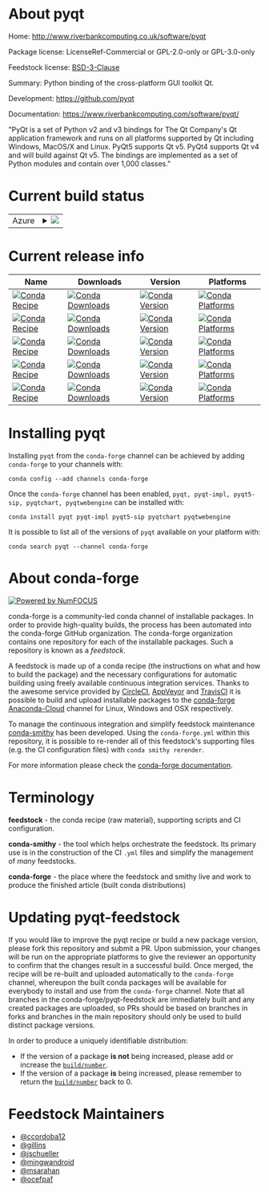 About pyqt
==========

Home: http://www.riverbankcomputing.co.uk/software/pyqt

Package license: LicenseRef-Commercial or GPL-2.0-only or GPL-3.0-only

Feedstock license: [BSD-3-Clause](https://github.com/conda-forge/pyqt-feedstock/blob/master/LICENSE.txt)

Summary: Python binding of the cross-platform GUI toolkit Qt.

Development: https://github.com/pyqt

Documentation: https://www.riverbankcomputing.com/software/pyqt/

"PyQt is a set of Python v2 and v3 bindings for The Qt Company's Qt
application framework and runs on all platforms supported by Qt including
Windows, MacOS/X and Linux. PyQt5 supports Qt v5. PyQt4 supports Qt v4 and
will build against Qt v5. The bindings are implemented as a set of Python
modules and contain over 1,000 classes."


Current build status
====================


<table>
    
  <tr>
    <td>Azure</td>
    <td>
      <details>
        <summary>
          <a href="https://dev.azure.com/conda-forge/feedstock-builds/_build/latest?definitionId=4133&branchName=master">
            <img src="https://dev.azure.com/conda-forge/feedstock-builds/_apis/build/status/pyqt-feedstock?branchName=master">
          </a>
        </summary>
        <table>
          <thead><tr><th>Variant</th><th>Status</th></tr></thead>
          <tbody><tr>
              <td>linux_64_python3.6.____cpython</td>
              <td>
                <a href="https://dev.azure.com/conda-forge/feedstock-builds/_build/latest?definitionId=4133&branchName=master">
                  <img src="https://dev.azure.com/conda-forge/feedstock-builds/_apis/build/status/pyqt-feedstock?branchName=master&jobName=linux&configuration=linux_64_python3.6.____cpython" alt="variant">
                </a>
              </td>
            </tr><tr>
              <td>linux_64_python3.7.____cpython</td>
              <td>
                <a href="https://dev.azure.com/conda-forge/feedstock-builds/_build/latest?definitionId=4133&branchName=master">
                  <img src="https://dev.azure.com/conda-forge/feedstock-builds/_apis/build/status/pyqt-feedstock?branchName=master&jobName=linux&configuration=linux_64_python3.7.____cpython" alt="variant">
                </a>
              </td>
            </tr><tr>
              <td>linux_64_python3.8.____cpython</td>
              <td>
                <a href="https://dev.azure.com/conda-forge/feedstock-builds/_build/latest?definitionId=4133&branchName=master">
                  <img src="https://dev.azure.com/conda-forge/feedstock-builds/_apis/build/status/pyqt-feedstock?branchName=master&jobName=linux&configuration=linux_64_python3.8.____cpython" alt="variant">
                </a>
              </td>
            </tr><tr>
              <td>linux_64_python3.9.____cpython</td>
              <td>
                <a href="https://dev.azure.com/conda-forge/feedstock-builds/_build/latest?definitionId=4133&branchName=master">
                  <img src="https://dev.azure.com/conda-forge/feedstock-builds/_apis/build/status/pyqt-feedstock?branchName=master&jobName=linux&configuration=linux_64_python3.9.____cpython" alt="variant">
                </a>
              </td>
            </tr><tr>
              <td>osx_64_python3.6.____cpython</td>
              <td>
                <a href="https://dev.azure.com/conda-forge/feedstock-builds/_build/latest?definitionId=4133&branchName=master">
                  <img src="https://dev.azure.com/conda-forge/feedstock-builds/_apis/build/status/pyqt-feedstock?branchName=master&jobName=osx&configuration=osx_64_python3.6.____cpython" alt="variant">
                </a>
              </td>
            </tr><tr>
              <td>osx_64_python3.7.____cpython</td>
              <td>
                <a href="https://dev.azure.com/conda-forge/feedstock-builds/_build/latest?definitionId=4133&branchName=master">
                  <img src="https://dev.azure.com/conda-forge/feedstock-builds/_apis/build/status/pyqt-feedstock?branchName=master&jobName=osx&configuration=osx_64_python3.7.____cpython" alt="variant">
                </a>
              </td>
            </tr><tr>
              <td>osx_64_python3.8.____cpython</td>
              <td>
                <a href="https://dev.azure.com/conda-forge/feedstock-builds/_build/latest?definitionId=4133&branchName=master">
                  <img src="https://dev.azure.com/conda-forge/feedstock-builds/_apis/build/status/pyqt-feedstock?branchName=master&jobName=osx&configuration=osx_64_python3.8.____cpython" alt="variant">
                </a>
              </td>
            </tr><tr>
              <td>osx_64_python3.9.____cpython</td>
              <td>
                <a href="https://dev.azure.com/conda-forge/feedstock-builds/_build/latest?definitionId=4133&branchName=master">
                  <img src="https://dev.azure.com/conda-forge/feedstock-builds/_apis/build/status/pyqt-feedstock?branchName=master&jobName=osx&configuration=osx_64_python3.9.____cpython" alt="variant">
                </a>
              </td>
            </tr>
          </tbody>
        </table>
      </details>
    </td>
  </tr>
</table>

Current release info
====================

| Name | Downloads | Version | Platforms |
| --- | --- | --- | --- |
| [![Conda Recipe](https://img.shields.io/badge/recipe-pyqt-green.svg)](https://anaconda.org/conda-forge/pyqt) | [![Conda Downloads](https://img.shields.io/conda/dn/conda-forge/pyqt.svg)](https://anaconda.org/conda-forge/pyqt) | [![Conda Version](https://img.shields.io/conda/vn/conda-forge/pyqt.svg)](https://anaconda.org/conda-forge/pyqt) | [![Conda Platforms](https://img.shields.io/conda/pn/conda-forge/pyqt.svg)](https://anaconda.org/conda-forge/pyqt) |
| [![Conda Recipe](https://img.shields.io/badge/recipe-pyqt--impl-green.svg)](https://anaconda.org/conda-forge/pyqt-impl) | [![Conda Downloads](https://img.shields.io/conda/dn/conda-forge/pyqt-impl.svg)](https://anaconda.org/conda-forge/pyqt-impl) | [![Conda Version](https://img.shields.io/conda/vn/conda-forge/pyqt-impl.svg)](https://anaconda.org/conda-forge/pyqt-impl) | [![Conda Platforms](https://img.shields.io/conda/pn/conda-forge/pyqt-impl.svg)](https://anaconda.org/conda-forge/pyqt-impl) |
| [![Conda Recipe](https://img.shields.io/badge/recipe-pyqt5--sip-green.svg)](https://anaconda.org/conda-forge/pyqt5-sip) | [![Conda Downloads](https://img.shields.io/conda/dn/conda-forge/pyqt5-sip.svg)](https://anaconda.org/conda-forge/pyqt5-sip) | [![Conda Version](https://img.shields.io/conda/vn/conda-forge/pyqt5-sip.svg)](https://anaconda.org/conda-forge/pyqt5-sip) | [![Conda Platforms](https://img.shields.io/conda/pn/conda-forge/pyqt5-sip.svg)](https://anaconda.org/conda-forge/pyqt5-sip) |
| [![Conda Recipe](https://img.shields.io/badge/recipe-pyqtchart-green.svg)](https://anaconda.org/conda-forge/pyqtchart) | [![Conda Downloads](https://img.shields.io/conda/dn/conda-forge/pyqtchart.svg)](https://anaconda.org/conda-forge/pyqtchart) | [![Conda Version](https://img.shields.io/conda/vn/conda-forge/pyqtchart.svg)](https://anaconda.org/conda-forge/pyqtchart) | [![Conda Platforms](https://img.shields.io/conda/pn/conda-forge/pyqtchart.svg)](https://anaconda.org/conda-forge/pyqtchart) |
| [![Conda Recipe](https://img.shields.io/badge/recipe-pyqtwebengine-green.svg)](https://anaconda.org/conda-forge/pyqtwebengine) | [![Conda Downloads](https://img.shields.io/conda/dn/conda-forge/pyqtwebengine.svg)](https://anaconda.org/conda-forge/pyqtwebengine) | [![Conda Version](https://img.shields.io/conda/vn/conda-forge/pyqtwebengine.svg)](https://anaconda.org/conda-forge/pyqtwebengine) | [![Conda Platforms](https://img.shields.io/conda/pn/conda-forge/pyqtwebengine.svg)](https://anaconda.org/conda-forge/pyqtwebengine) |

Installing pyqt
===============

Installing `pyqt` from the `conda-forge` channel can be achieved by adding `conda-forge` to your channels with:

```
conda config --add channels conda-forge
```

Once the `conda-forge` channel has been enabled, `pyqt, pyqt-impl, pyqt5-sip, pyqtchart, pyqtwebengine` can be installed with:

```
conda install pyqt pyqt-impl pyqt5-sip pyqtchart pyqtwebengine
```

It is possible to list all of the versions of `pyqt` available on your platform with:

```
conda search pyqt --channel conda-forge
```


About conda-forge
=================

[![Powered by NumFOCUS](https://img.shields.io/badge/powered%20by-NumFOCUS-orange.svg?style=flat&colorA=E1523D&colorB=007D8A)](http://numfocus.org)

conda-forge is a community-led conda channel of installable packages.
In order to provide high-quality builds, the process has been automated into the
conda-forge GitHub organization. The conda-forge organization contains one repository
for each of the installable packages. Such a repository is known as a *feedstock*.

A feedstock is made up of a conda recipe (the instructions on what and how to build
the package) and the necessary configurations for automatic building using freely
available continuous integration services. Thanks to the awesome service provided by
[CircleCI](https://circleci.com/), [AppVeyor](https://www.appveyor.com/)
and [TravisCI](https://travis-ci.com/) it is possible to build and upload installable
packages to the [conda-forge](https://anaconda.org/conda-forge)
[Anaconda-Cloud](https://anaconda.org/) channel for Linux, Windows and OSX respectively.

To manage the continuous integration and simplify feedstock maintenance
[conda-smithy](https://github.com/conda-forge/conda-smithy) has been developed.
Using the ``conda-forge.yml`` within this repository, it is possible to re-render all of
this feedstock's supporting files (e.g. the CI configuration files) with ``conda smithy rerender``.

For more information please check the [conda-forge documentation](https://conda-forge.org/docs/).

Terminology
===========

**feedstock** - the conda recipe (raw material), supporting scripts and CI configuration.

**conda-smithy** - the tool which helps orchestrate the feedstock.
                   Its primary use is in the construction of the CI ``.yml`` files
                   and simplify the management of *many* feedstocks.

**conda-forge** - the place where the feedstock and smithy live and work to
                  produce the finished article (built conda distributions)


Updating pyqt-feedstock
=======================

If you would like to improve the pyqt recipe or build a new
package version, please fork this repository and submit a PR. Upon submission,
your changes will be run on the appropriate platforms to give the reviewer an
opportunity to confirm that the changes result in a successful build. Once
merged, the recipe will be re-built and uploaded automatically to the
`conda-forge` channel, whereupon the built conda packages will be available for
everybody to install and use from the `conda-forge` channel.
Note that all branches in the conda-forge/pyqt-feedstock are
immediately built and any created packages are uploaded, so PRs should be based
on branches in forks and branches in the main repository should only be used to
build distinct package versions.

In order to produce a uniquely identifiable distribution:
 * If the version of a package **is not** being increased, please add or increase
   the [``build/number``](https://conda.io/docs/user-guide/tasks/build-packages/define-metadata.html#build-number-and-string).
 * If the version of a package **is** being increased, please remember to return
   the [``build/number``](https://conda.io/docs/user-guide/tasks/build-packages/define-metadata.html#build-number-and-string)
   back to 0.

Feedstock Maintainers
=====================

* [@ccordoba12](https://github.com/ccordoba12/)
* [@gillins](https://github.com/gillins/)
* [@jschueller](https://github.com/jschueller/)
* [@mingwandroid](https://github.com/mingwandroid/)
* [@msarahan](https://github.com/msarahan/)
* [@ocefpaf](https://github.com/ocefpaf/)

